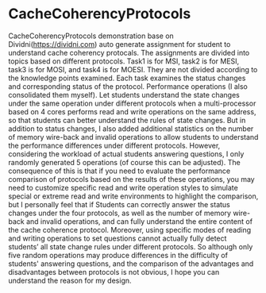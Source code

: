 # CacheCoherencyProtocols
CacheCoherencyProtocols demonstration base on Dividni(https://dividni.com)
auto generate assignment for student to understand cache coherency protocals. 
The assignments are divided into topics based on different protocols. Task1 is for MSI, task2 is for MESI, task3 is for MOSI, and task4 is for MOESI. They are not divided according to the knowledge points examined. Each task examines the status changes and corresponding status of the protocol. Performance operations (I also consolidated them myself).
Let students understand the state changes under the same operation under different protocols when a multi-processor based on 4 cores performs read and write operations on the same address, so that students can better understand the rules of state changes.
But in addition to status changes, I also added additional statistics on the number of memory wire-back and invalid operations to allow students to understand the performance differences under different protocols. However, considering the workload of actual students answering questions, I only randomly generated 5 operations (of course this can be adjusted).
The consequence of this is that if you need to evaluate the performance comparison of protocols based on the results of these operations, you may need to customize specific read and write operation styles to simulate special or extreme read and write environments to highlight the comparison, but I personally feel that if Students can correctly answer the status changes under the four protocols, as well as the number of memory wire-back and invalid operations, and can fully understand the entire content of the cache coherence protocol. Moreover, using specific modes of reading and writing operations to set questions cannot actually fully detect students’ all state change rules under different protocols.
So although only five random operations may produce differences in the difficulty of students' answering questions, and the comparison of the advantages and disadvantages between protocols is not obvious, I hope you can understand the reason for my design.

